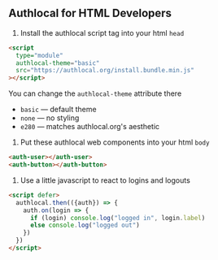 
## Authlocal for HTML Developers

1. Install the authlocal script tag into your html `head`
  ```html
  <script
    type="module"
    authlocal-theme="basic"
    src="https://authlocal.org/install.bundle.min.js"
  ></script>
  ```
  You can change the `authlocal-theme` attribute there
  - `basic` — default theme
  - `none` — no styling
  - `e280` — matches authlocal.org's aesthetic
1. Put these authlocal web components into your html `body`
  ```html
  <auth-user></auth-user>
  <auth-button></auth-button>
  ```
1. Use a little javascript to react to logins and logouts
  ```html
  <script defer>
    authlocal.then(({auth}) => {
      auth.on(login => {
        if (login) console.log("logged in", login.label)
        else console.log("logged out")
      })
    })
  </script>
  ```

